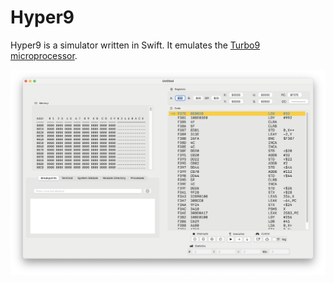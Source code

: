 # Hyper9
Hyper9 is a simulator written in Swift. It emulates the [Turbo9 microprocessor](http://www.turbo9.org/).

![Screenshot of Hyper9 running on macOS.](assets/Hyper9.png)